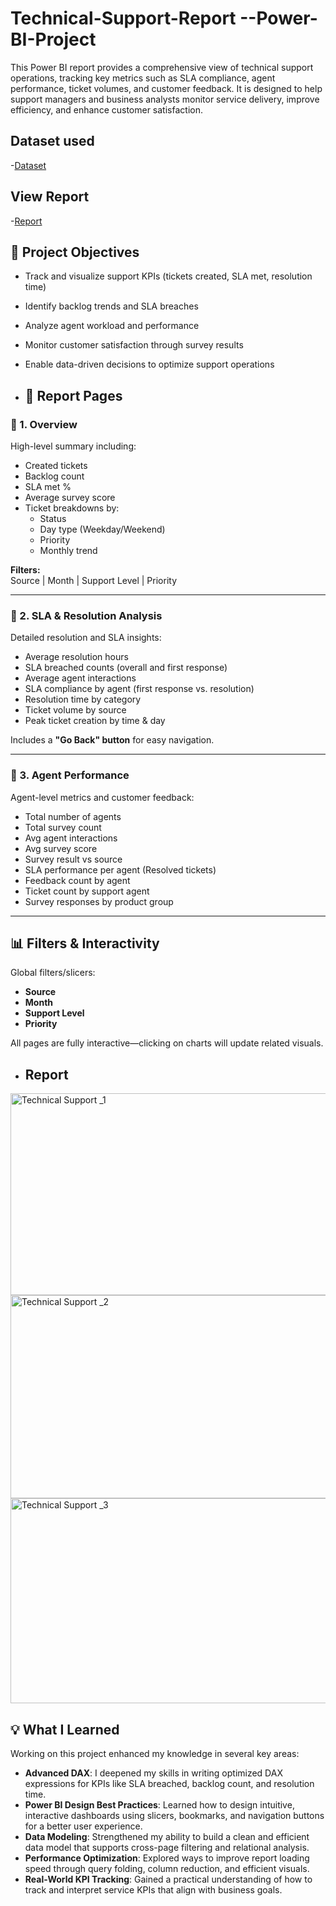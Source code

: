 # Technical-Support-Report --Power-BI-Project
This Power BI report provides a comprehensive view of technical support operations, tracking key metrics such as SLA compliance, agent performance, ticket volumes, and customer feedback. It is designed to help support managers and business analysts monitor service delivery, improve efficiency, and enhance customer satisfaction.

## Dataset used
-<a href="https://github.com/akhilm-ds/Technical-Support-Report---Power-BI Project/blob/main/Technical%20Support%20Dataset.xlsx">Dataset<a/>

## View Report
-<a href="https://github.com/akhilm-ds/Technical-Support-Report---Power-BI-Project/blob/main/Tech%20support.pbix">Report<a/>

## 🎯 Project Objectives

- Track and visualize support KPIs (tickets created, SLA met, resolution time)
- Identify backlog trends and SLA breaches
- Analyze agent workload and performance
- Monitor customer satisfaction through survey results
- Enable data-driven decisions to optimize support operations

- ## 🧭 Report Pages

### 🔹 1. Overview
High-level summary including:
- Created tickets
- Backlog count
- SLA met %
- Average survey score
- Ticket breakdowns by:
  - Status
  - Day type (Weekday/Weekend)
  - Priority
  - Monthly trend

**Filters:**  
Source | Month | Support Level | Priority

---

### 🔹 2. SLA & Resolution Analysis
Detailed resolution and SLA insights:
- Average resolution hours
- SLA breached counts (overall and first response)
- Average agent interactions
- SLA compliance by agent (first response vs. resolution)
- Resolution time by category
- Ticket volume by source
- Peak ticket creation by time & day

Includes a **"Go Back" button** for easy navigation.

---

### 🔹 3. Agent Performance
Agent-level metrics and customer feedback:
- Total number of agents
- Total survey count
- Avg agent interactions
- Avg survey score
- Survey result vs source
- SLA performance per agent (Resolved tickets)
- Feedback count by agent
- Ticket count by support agent
- Survey responses by product group

---

## 📊 Filters & Interactivity

Global filters/slicers:
- **Source**
- **Month**
- **Support Level**
- **Priority**

All pages are fully interactive—clicking on charts will update related visuals.

- ## Report
<img width="587" height="323" alt="Technical Support _1" src="https://github.com/user-attachments/assets/cef519cc-aab0-4f82-8ba6-cce6c032c57b" />
<img width="590" height="325" alt="Technical Support _2" src="https://github.com/user-attachments/assets/8b8000fd-feb7-4d5d-b7c3-1c012784fb23" />
<img width="585" height="328" alt="Technical Support _3" src="https://github.com/user-attachments/assets/eb9da282-10ec-41dc-8c6a-f3f1928ad7d8" />

## 💡 What I Learned

Working on this project enhanced my knowledge in several key areas:

- **Advanced DAX**: I deepened my skills in writing optimized DAX expressions for KPIs like SLA breached, backlog count, and resolution time.
- **Power BI Design Best Practices**: Learned how to design intuitive, interactive dashboards using slicers, bookmarks, and navigation buttons for a better user experience.
- **Data Modeling**: Strengthened my ability to build a clean and efficient data model that supports cross-page filtering and relational analysis.
- **Performance Optimization**: Explored ways to improve report loading speed through query folding, column reduction, and efficient visuals.
- **Real-World KPI Tracking**: Gained a practical understanding of how to track and interpret service KPIs that align with business goals.


